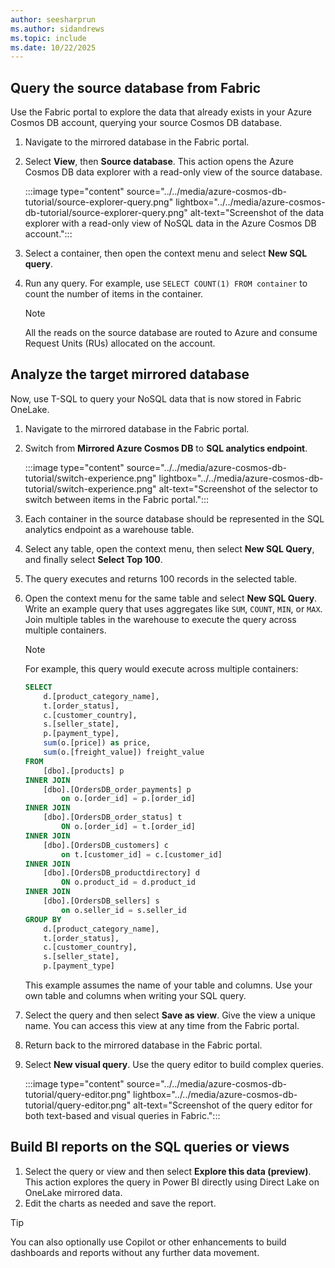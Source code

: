 ```yaml
---
author: seesharprun
ms.author: sidandrews
ms.topic: include
ms.date: 10/22/2025
---
```


## Query the source database from Fabric

Use the Fabric portal to explore the data that already exists in your Azure Cosmos DB account, querying your source Cosmos DB database.

1. Navigate to the mirrored database in the Fabric portal.

1. Select **View**, then **Source database**. This action opens the Azure Cosmos DB data explorer with a read-only view of the source database.

    :::image type="content" source="../../media/azure-cosmos-db-tutorial/source-explorer-query.png" lightbox="../../media/azure-cosmos-db-tutorial/source-explorer-query.png" alt-text="Screenshot of the data explorer with a read-only view of NoSQL data in the Azure Cosmos DB account.":::

1. Select a container, then open the context menu and select **New SQL query**.

1. Run any query. For example, use `SELECT COUNT(1) FROM container` to count the number of items in the container.

    > [!NOTE]
    > All the reads on the source database are routed to Azure and consume Request Units (RUs) allocated on the account.  

## Analyze the target mirrored database

Now, use T-SQL to query your NoSQL data that is now stored in Fabric OneLake.

1. Navigate to the mirrored database in the Fabric portal.

1. Switch from **Mirrored Azure Cosmos DB** to **SQL analytics endpoint**.

    :::image type="content" source="../../media/azure-cosmos-db-tutorial/switch-experience.png" lightbox="../../media/azure-cosmos-db-tutorial/switch-experience.png" alt-text="Screenshot of the selector to switch between items in the Fabric portal.":::

1. Each container in the source database should be represented in the SQL analytics endpoint as a warehouse table.

1. Select any table, open the context menu, then select **New SQL Query**, and finally select **Select Top 100**.

1. The query executes and returns 100 records in the selected table.

1. Open the context menu for the same table and select **New SQL Query**. Write an example query that uses aggregates like `SUM`, `COUNT`, `MIN`, or `MAX`. Join multiple tables in the warehouse to execute the query across multiple containers.

    > [!NOTE]
    > For example, this query would execute across multiple containers:
    >
    > ```sql
    > SELECT
    >     d.[product_category_name],
    >     t.[order_status],
    >     c.[customer_country],
    >     s.[seller_state],
    >     p.[payment_type],
    >     sum(o.[price]) as price,
    >     sum(o.[freight_value]) freight_value 
    > FROM
    >     [dbo].[products] p 
    > INNER JOIN
    >     [dbo].[OrdersDB_order_payments] p 
    >         on o.[order_id] = p.[order_id] 
    > INNER JOIN
    >     [dbo].[OrdersDB_order_status] t 
    >         ON o.[order_id] = t.[order_id] 
    > INNER JOIN
    >     [dbo].[OrdersDB_customers] c 
    >         on t.[customer_id] = c.[customer_id] 
    > INNER JOIN
    >     [dbo].[OrdersDB_productdirectory] d 
    >         ON o.product_id = d.product_id 
    > INNER JOIN
    >     [dbo].[OrdersDB_sellers] s 
    >         on o.seller_id = s.seller_id 
    > GROUP BY
    >     d.[product_category_name],
    >     t.[order_status],
    >     c.[customer_country],
    >     s.[seller_state],
    >     p.[payment_type]
    > ```
    >
    > This example assumes the name of your table and columns. Use your own table and columns when writing your SQL query.

1. Select the query and then select **Save as view**. Give the view a unique name. You can access this view at any time from the Fabric portal.

1. Return back to the mirrored database in the Fabric portal.

1. Select **New visual query**. Use the query editor to build complex queries.

    :::image type="content" source="../../media/azure-cosmos-db-tutorial/query-editor.png" lightbox="../../media/azure-cosmos-db-tutorial/query-editor.png" alt-text="Screenshot of the query editor for both text-based and visual queries in Fabric.":::

<a id="building-bi-reports-on-the-sql-queries-or-views"></a>

## Build BI reports on the SQL queries or views
   1. Select the query or view and then select **Explore this data (preview)**. This action explores the query in Power BI directly using Direct Lake on OneLake mirrored data.
   1. Edit the charts as needed and save the report.
      
> [!TIP]
> You can also optionally use Copilot or other enhancements to build dashboards and reports without any further data movement.

